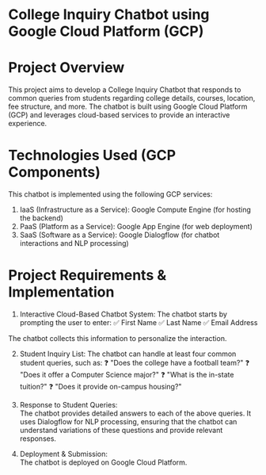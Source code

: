 # College Inquiry Chatbot using Google Cloud Platform (GCP)

# Project Overview

This project aims to develop a College Inquiry Chatbot that responds to common queries from students regarding college details, courses, location, fee structure, and more. The chatbot is built using Google Cloud Platform (GCP) and leverages cloud-based services to provide an interactive experience.

# Technologies Used (GCP Components)

This chatbot is implemented using the following GCP services:

1. IaaS (Infrastructure as a Service): Google Compute Engine (for hosting the backend)
2. PaaS (Platform as a Service): Google App Engine (for web deployment)
3. SaaS (Software as a Service): Google Dialogflow (for chatbot interactions and NLP processing)

# Project Requirements & Implementation

1. Interactive Cloud-Based Chatbot System: 
The chatbot starts by prompting the user to enter:
✅ First Name
✅ Last Name
✅ Email Address

The chatbot collects this information to personalize the interaction.

2. Student Inquiry List:
The chatbot can handle at least four common student queries, such as:
❓ "Does the college have a football team?"
❓ "Does it offer a Computer Science major?"
❓ "What is the in-state tuition?"
❓ "Does it provide on-campus housing?"

3. Response to Student Queries:  
The chatbot provides detailed answers to each of the above queries. It uses Dialogflow for NLP processing, ensuring that the chatbot can understand variations of these questions and provide relevant responses.

4. Deployment & Submission:  
The chatbot is deployed on Google Cloud Platform. 
